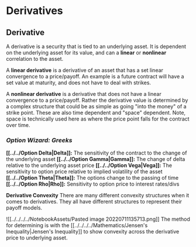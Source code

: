 # Derivatives
## Derivative
A derivative is a security that is tied to an underlying asset. It is dependent on the underlying asset for its value, and can a **linear** or **nonlinear** correlation to the asset. 

A **linear derivative** is a derivative of an asset that has a set linear convergence to a price/payoff. An example is a future contract will have a set value at maturity, and does not have to deal with strikes.

A **nonlinear derivative** is a derivative that does not have a linear convergence to a price/payoff. Rather the derivative value is determined by a complex structure that could be as simple as going "into the money" of a strike point. These are also time dependent and "space" dependent. Note, space is technically used here as where the price point falls  for the contract over time.

### _Option Wizard: Greeks_
**[[../../Option Delta|Delta]]:** The sensitivity of the contract to the change of the underlying asset
**[[../../Option Gamma|Gamma]]:** The change of delta relative to the underlying asset price
**[[../../Option Vega|Vega]]:** The sensitivity to option price relative to implied volatility of the asset
**[[../../Option Theta|Theta]]:** The options change to the passing of time
**[[../../Option Rho|Rho]]:** Sensitivity to option price to interest rates/divs

**Derivative Convexity**
There are many different convexity structures when it comes to derivatives. They all have different structures to represent their payoff models.

![[../../../../NotebookAssets/Pasted image 20220711135713.png]]
The method for determining is with the [[../../../../Mathematics/Jensen's Inequality|Jensen's Inequality]] to show convexity across the derivative price to underlying asset. 



